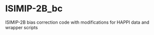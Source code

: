 # ISIMIP-2B_bc
ISIMIP-2B bias correction code with modifications for HAPPI data and wrapper scripts
